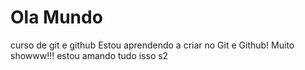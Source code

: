# Ola Mundo
 curso de git e github
 Estou aprendendo a criar no Git e Github!
 Muito showww!!! estou amando tudo isso s2
